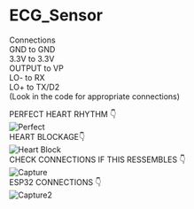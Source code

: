 # ECG_Sensor                                                                                                                                                                                                                 
Connections                                                                                                                                                                                                                                                                                                                                         
GND to GND                                                                                                                                                                                                                  
3.3V to 3.3V                                                                                                                                                                                               
OUTPUT to VP                                                                                                                                                                                             
LO- to RX                                                                                                                                                                                               
LO+ to TX/D2                                                                                                                                                                                                
(Look in the code for appropriate connections)                                                                                                                                                                                                                                                                                                                                                                                                                                                                                                                                                                                                                                                                                                                                                                                                                                                                                                                                                                                                                                                                                                                                                                                                                                                                                                                                                                                                                                                                                                        



 PERFECT HEART RHYTHM  👇                                                                                                                                                                                                                                                                                                                                               
 ![Perfect](https://user-images.githubusercontent.com/39665323/122677346-9b760200-d1ff-11eb-8bc7-cf4209208c7d.png)                                                                                                                                                                                                                                                 
 HEART BLOCKAGE👇                                                                                                                                                                                                                  
![Heart Block](https://user-images.githubusercontent.com/39665323/122677351-9fa21f80-d1ff-11eb-99e8-5fe05e39092e.png)                                                                                                                                                                                                                 
CHECK CONNECTIONS IF THIS RESSEMBLES 👇                                                                                                                                                                                                                
![Capture](https://user-images.githubusercontent.com/39665323/122677357-a3ce3d00-d1ff-11eb-9b86-d6efc83ef983.PNG)                                                                                                                                                                                                                 
ESP32 CONNECTIONS 👇                                                                                                                                                                                                              
![Capture2](https://user-images.githubusercontent.com/39665323/122677362-a7fa5a80-d1ff-11eb-8d17-8ccec2bb44d2.PNG)                                                                                  
